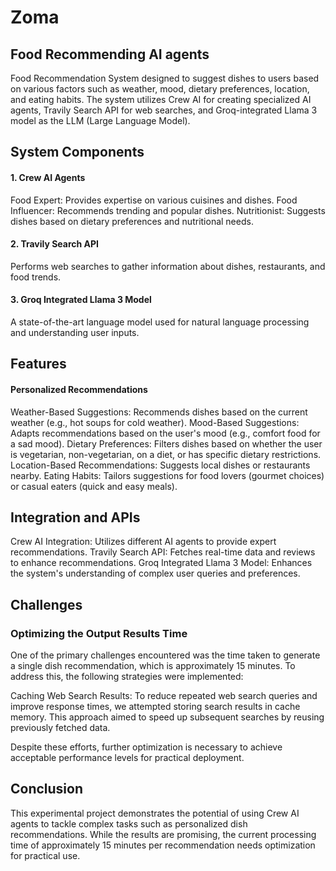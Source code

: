 # Zoma
## Food Recommending AI agents
Food Recommendation System designed to suggest dishes to users based on various factors such as weather, mood, dietary preferences, location, and eating habits. The system utilizes Crew AI for creating specialized AI agents, Travily Search API for web searches, and Groq-integrated Llama 3 model as the LLM (Large Language Model).

## System Components
#### 1. Crew AI Agents
  Food Expert: Provides expertise on various cuisines and dishes.
  Food Influencer: Recommends trending and popular dishes.
  Nutritionist: Suggests dishes based on dietary preferences and nutritional needs.

#### 2. Travily Search API
  Performs web searches to gather information about dishes, restaurants, and food trends.

#### 3. Groq Integrated Llama 3 Model
  A state-of-the-art language model used for natural language processing and understanding user inputs.

## Features
#### Personalized Recommendations
  Weather-Based Suggestions: Recommends dishes based on the current weather (e.g., hot soups for cold weather).
  Mood-Based Suggestions: Adapts recommendations based on the user's mood (e.g., comfort food for a sad mood).
  Dietary Preferences: Filters dishes based on whether the user is vegetarian, non-vegetarian, on a diet, or has specific dietary restrictions.
  Location-Based Recommendations: Suggests local dishes or restaurants nearby.
  Eating Habits: Tailors suggestions for food lovers (gourmet choices) or casual eaters (quick and easy meals).

## Integration and APIs
  Crew AI Integration: Utilizes different AI agents to provide expert recommendations.
  Travily Search API: Fetches real-time data and reviews to enhance recommendations.
  Groq Integrated Llama 3 Model: Enhances the system's understanding of complex user queries and preferences.

## Challenges

### Optimizing the Output Results Time

One of the primary challenges encountered was the time taken to generate a single dish recommendation, which is approximately 15 minutes. To address this, the following strategies were implemented:

Caching Web Search Results: To reduce repeated web search queries and improve response times, we attempted storing search results in cache memory. This approach aimed to speed up subsequent searches by reusing previously fetched data.

Despite these efforts, further optimization is necessary to achieve acceptable performance levels for practical deployment.

## Conclusion
  This experimental project demonstrates the potential of using Crew AI agents to tackle complex tasks such as personalized dish recommendations. While the results are promising, the current processing time of      approximately 15 minutes per recommendation needs optimization for practical use.
